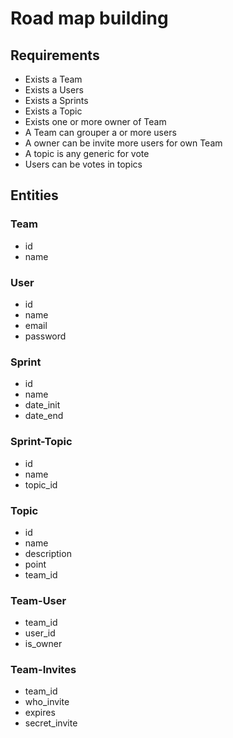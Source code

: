 # Road map building

## Requirements

- Exists a Team
- Exists a Users
- Exists a Sprints
- Exists a Topic
- Exists one or more owner of Team
- A Team can grouper a or more users
- A owner can be invite more users for own Team
- A topic is any generic for vote
- Users can be votes in topics

## Entities

### Team

- id
- name

### User

- id
- name
- email
- password

### Sprint

- id
- name
- date_init
- date_end

### Sprint-Topic

- id
- name
- topic_id

### Topic

- id
- name
- description
- point
- team_id

### Team-User

- team_id
- user_id
- is_owner

### Team-Invites

- team_id
- who_invite
- expires
- secret_invite
